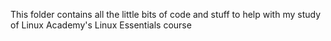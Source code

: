 This folder contains all the little bits of code and stuff to help with my study of Linux Academy's Linux Essentials course
